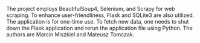 
The project employs BeautifulSoup4, Selenium, and Scrapy for web scraping. To enhance user-friendliness, Flask and SQLite3 are also utilized. The application is for one-time use. To fetch new data, one needs to shut down the Flask application and rerun the application file using Python. The authors are Marcin Miszkiel and Mateusz Tomczak.